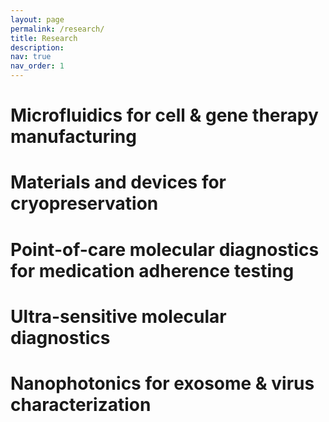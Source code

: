 ```yaml
---
layout: page
permalink: /research/
title: Research
description: 
nav: true
nav_order: 1
---
```




# Microfluidics for cell & gene therapy manufacturing

# Materials and devices for cryopreservation

# Point-of-care molecular diagnostics for medication adherence testing

# Ultra-sensitive molecular diagnostics

# Nanophotonics for exosome & virus characterization

